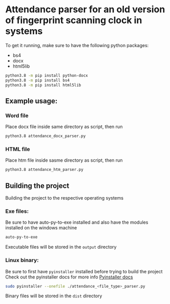 # Attendance parser for an old version of fingerprint scanning clock in systems

To get it running, make sure to have the following python packages:
- bs4
- docx
- html5lib

```sh
python3.8 -m pip install python-docx
python3.8 -m pip install bs4
python3.8 -m pip install html5lib
```

## Example usage:

### Word file

Place docx file inside same directory as script, then run

```sh
python3.8 attendance_docx_parser.py
```

### HTML file

Place htm file inside sasme directory as script, then run

```sh
python3.8 attendance_htm_parser.py
```

## Building the project

Building the project to the respective operating systems

### Exe files:
Be sure to have auto-py-to-exe installed and also have the modules installed on the windows machine

```sh
auto-py-to-exe
```

Executable files will be stored in the `output` directory

### Linux binary:
Be sure to first have `pyinstaller` installed before trying to build the project
Check out the pyinstaller docs for more info [Pyinstaller docs](https://pyinstaller.readthedocs.io/en/stable/)
```sh
sudo pyinstaller --onefile ./attendance_<file_type>_parser.py
```

Binary files will be stored in the `dist` directory